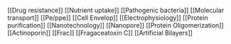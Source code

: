 [[Drug resistance]]
[[Nutrient uptake]]
[[Pathogenic bacteria]]
[[Molecular transport]]
[[Pe/ppe]]
[[Cell Envelop]]
[[Electrophysiology]]
[[Protein purification]]
[[Nanotechnology]]
[[Nanopore]]
[[Protein Oligomerization]]
[[Actinoporin]]
[[Frac]]
[[Fragaceatoxin C]]
[[Artificial Bilayers]]
